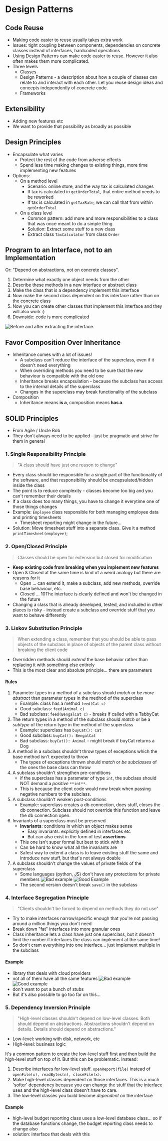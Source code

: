 # Design Patterns

## Code Reuse
- Making code easier to reuse usually takes extra work
- Issues: tight coupling between components, dependencies on concrete classes instead of interfaces, hardcoded operations
- Using Design Patterns can make code easier to reuse. However it also often makes them more complicated.
- Three levels
  - Classes
  - Design Patterns - a description about how a couple of classes can relate to and interact with each other. Let you reuse design ideas and concepts independently of concrete code.
  - Frameworks

## Extensibility
- Adding new features etc
- We want to provide that possibility as broadly as possible

## Design Principles
- Encapsulate what varies
  - Protect the rest of the code from adverse effects
  - Spend less time making changes to existing things, more time implementing new features
- Options:
  - On a method level
    - Scenario: online store, and the way tax is calculated changes
    - If tax is calculated in `getOrderTotal`, that entire method needs to be reworked
    - If tax is calculated in `getTaxRate`, we can call that from within `getOrderTotal`
  - On a class level
    - Common pattern: add more and more responsibilities to a class that was once meant to do a simple thing
    - Solution: Extract some stuff to a new class
    - Extract class `TaxCalculator` from class `Order`

## Program to an Interface, not to an Implementation
Or: "Depend on abstractions, not on concrete classes".
1. Determine what exactly one object needs from the other
2. Describe these methods in a new interface or abstract class
3. Make the class that is a dependency implement this interface
4. Now make the second class dependent on this interface rather than on the concrete class
5. Now you can create other classes that implement this interface and they will also work :)
6. Downside: code is more complicated

![Before and after extracting the interface. ](https://user-images.githubusercontent.com/8353666/180968047-dc70501b-458a-43bb-a56e-242465dff1ba.png)

## Favor Composition Over Inheritance
- Inheritance comes with a lot of issues!
  - A subclass can't reduce the interface of the superclass, even if it doesn't need everything
  - When overriding methods you need to be sure that the new behaviour is compatible with the old one
  - Inheritance breaks encapsulation - because the subclass has access to the internal details of the superclass
  - Changes in the superclass may break functionality of the subclass
- Composition
  - Inheritance means **is a**, composition means **has a**.

## SOLID Principles
- From Agile / Uncle Bob
- They don't always need to be applied - just be pragmatic and strive for them in general

### 1. Single Responsibility Principle
> "A class should have just one reason to change"

- Every class should be responsible for a single part of the functionality of the software, and that responsibility should be encapsulated/hidden inside the class
- The point is to reduce complexity - classes become too big and you can't remember their details
- If a class does too many things, you have to change it everytime one of those things changes
- Example: `Employee` class responsible for both managing employee data and printing timesheets
  - Timesheet reporting might change in the future...
- Solution: Move timesheet stuff into a separate class. Give it a method `printTimesheet(employee)`;
  
### 2. Open/Closed Principle
> Classes should be open for extension but closed for modification

- **Keep existing code from breaking when you implement new features**
- Open & Closed at the same time is kind of a weird analogy but there are reasons for it
  - Open ... can extend it, make a subclass, add new methods, override base behaviour, etc.
  - Closed ... 10The interface is clearly defined and won't be changed in the future
- Changing a class that is already developed, tested, and included in other places is risky - instead create a subclass and override stuff that you want to behave differently

### 3. Liskov Substitution Principle
> When extending a class, remember that you should be able to pass objects of the subclass in place of objects of the parent class without breaking the client code

- Overridden methods should _extend_ the base behavior rather than replacing it with something else entirely
- This is the most clear and absolute principle... there are parameters
#### Rules
1. Parameter types in a method of a subclass should _match_ or be _more abstract_ than parameter types in the medhod of the superclass
   - Example: class has a method `feed(Cat c)`
   - Good subclass: `feed(Animal c)`
   - Bad subclass: `feed(BengalCat c)` - breaks if called with a TabbyCat
2. The return types in a method of the subclass should _match_ or be a _subtype_ of the return type in the method of the superclass
   - Example: superclass has `buyCat(): Cat`
   - Good subclass: `buyCat(): BengalCat`
   - Bad subclass: `buyCat(): Animal` - might break if buyCat returns a Dog
3. A method in a subclass shouldn't throw types of exceptions which the base method isn't expected to throw
   - The types of exceptions thrown should _match_ or _be subclasses_ of the ones the base class can throw
4. A subclass shouldn't strengthen pre-conditions
   - if the superclass has a parameter of type `int`, the subclass should NOT demand a _positive_ `**int**`. 
   - This is because the client code would now break when passing negative numbers to the subclass.
5. A subclass shouldn't weaken post-conditions
   - Example: superclass creates a db connection, does stuff, closes the db connection. Subclass should not override this function and leave the db connection open.
6. Invariants of a superclass must be preserved
   - **Invariants**: conditions in which an object makes sense
     - Easy invariants: explicitly defined in interfaces etc
     - But can also exist in the form of test **assertions**
   - This one isn't super formal but best to stick with it
   - Can be hard to know what all the invariants are
   - Safest way to extend a class is to leave existing stuff the same and introduce new stuff, but that's not always doable
7. A subclass shouldn't change the values of private fields of the superclass
   - Some languages (python, JS) don't have any protections for private members
![Bad example](https://user-images.githubusercontent.com/8353666/181045146-c74b1cc5-919e-43c0-ad31-0f09e44b2040.png)
![Good Example](https://user-images.githubusercontent.com/8353666/181045358-6033155b-c6e5-4a5b-9b23-9c5e7a537039.png)
   - The second version doesn't break `save()` in the subclass
### 4. Interface Segregation Principle
> "Clients shouldn't be forced to depend on methods they do not use"

- Try to make interfaces narrow/specific enough that you're not passing around a million things you don't need
- Break down "fat" interfaces into more granular ones
- Class inheritance lets a class have just one superclass, but it doesn't limit the number if interfaces the class can implement at the same time!
- So don't cram everything into one interface... just implement multiple in the subclass
#### Example
- library that deals with cloud providers
- not all of them have all the same features
![Bad example](https://user-images.githubusercontent.com/8353666/181047864-c8834cd7-bec4-419d-90c9-084b624edc50.png)
![Good example](https://user-images.githubusercontent.com/8353666/181047996-7e429fda-fd5f-4680-9896-b5ab18d402c0.png)
- don't want to put a bunch of stubs
- But it's also possible to go too far on this...

### 5. Dependency Inversion Principle
> "High-level classes shouldn't depend on low-level classes. Both should depend on abstractions. 
> Abstractions shouldn't depend on details. Details should depend on abstractions."

- Low-level: working with disk, network, etc
- High-level: business logic

It's a common pattern to create the low-level stuff first and then build the high-level stuff on top of it. But this can be problematic. Instead:
1. Describe interfaces for low-level stuff. `openReport(file)` instead of `openFile(x), readBytes(n), closeFile(x)`.
2. Make high-level classes dependent on those interfaces. This is a much 'softer' dependency because you can change the stuff that the interface uses and the high-level class doesn't have to care.
3. The low-level classes you build become _dependent_ on the interface
#### Example
- high-level budget reporting class uses a low-level database class... so if the database functions change, the budget reporting class needs to change also
- solution: interface that deals with this